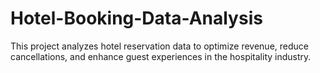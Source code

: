# Hotel-Booking-Data-Analysis
This project analyzes hotel reservation data to optimize revenue, reduce cancellations, and enhance guest experiences in the hospitality industry.
